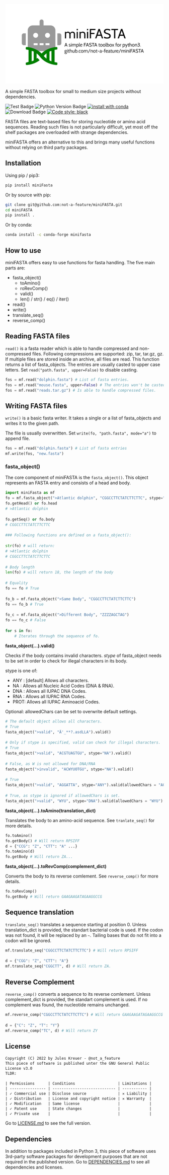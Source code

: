 ![miniFASTA](https://github.com/not-a-feature/miniFASTA/raw/main/miniFASTA.png)

A simple FASTA toolbox for small to medium size projects without dependencies.

![Test Badge](https://github.com/not-a-feature/miniFASTA/actions/workflows/tests.yml/badge.svg)
![Python Version Badge](https://img.shields.io/pypi/pyversions/miniFASTA)
[![install with conda](https://img.shields.io/badge/install%20with-conda-brightgreen.svg?style=flat)](https://anaconda.org/conda-forge/minifasta)
![Download Badge](https://img.shields.io/pypi/dm/miniFASTA.svg)
[![Code style: black](https://img.shields.io/badge/code%20style-black-000000.svg)](https://github.com/psf/black)

FASTA files are text-based files for storing nucleotide or amino acid sequences.
Reading such files is not particularly difficult, yet most off the shelf packages are overloaded with strange dependencies.

miniFASTA offers an alternative to this and brings many useful functions without relying on third party packages.

## Installation
Using pip  / pip3:
```bash
pip install miniFasta
```
Or by source with pip:
```bash
git clone git@github.com:not-a-feature/miniFASTA.git
cd miniFASTA
pip install .
```
Or by conda:
```bash
conda install -c conda-forge minifasta
```

## How to use
miniFASTA offers easy to use functions for fasta handling.
The five main parts are:
- fasta_object()
    - toAmino()
    - roRevComp()
    - valid()
    - len() / str() / eq() / iter()
- read()
- write()
- translate_seq()
- reverse_comp()

## Reading FASTA files
`read()` is a fasta reader which is able to handle compressed and non-compressed files.
Following compressions are supported: zip, tar, tar.gz, gz. If multiple files are stored inside an archive, all files are read. 
This function returns a list of fasta_objects. 
The entries are usually casted to upper case letters. Set `read("path.fasta", upper=False)` to disable casting.

```python
fos = mf.read("dolphin.fasta") # List of fasta entries.
fos = mf.read("mouse.fasta", upper=False) # The entries won't be casted to upper case.
fos = mf.read("reads.tar.gz") # Is able to handle compressed files.
```

## Writing FASTA files
`write()` is a basic fasta writer.
It takes a single or a list of fasta_objects and writes it to the given path. 

The file is usually overwritten. Set `write(fo, "path.fasta", mode="a")` to append file.

```python
fos = mf.read("dolphin.fasta") # List of fasta entries
mf.write(fos, "new.fasta")
```

### fasta_object()
The core component of miniFASTA is the ```fasta_object()```. This object represents an FASTA entry and consists of a head and body.

```python 
import miniFasta as mf
fo = mf.fasta_object(">Atlantic dolphin", "CGGCCTTCTATCTTCTTC", stype="DNA")
fo.getHead() or fo.head
# >Atlantic dolphin

fo.getSeq() or fo.body
# CGGCCTTCTATCTTCTTC

### Following functions are defined on a fasta_object():

str(fo) # will return:
# >Atlantic dolphin
# CGGCCTTCTATCTTCTTC

# Body length
len(fo) # will return 18, the length of the body

# Equality 
fo == fo # True

fo_b = mf.fasta_object(">Same Body", "CGGCCTTCTATCTTCTTC")
fo == fo_b # True

fo_c = mf.fasta_object(">Different Body", "ZZZZAGCTAG")
fo == fo_c # False

for s in fo:
    # Iterates through the sequence of fo.
```

**fasta_object(...).valid()**

Checks if the body contains invalid characters.
_stype_ of fasta_object needs to be set in order to check for illegal characters in its body.

stype is one of:
- ANY : [default] Allows all characters.
- NA  : Allows all Nucleic Acid Codes (DNA & RNA).
- DNA : Allows all IUPAC DNA Codes.
- RNA : Allows all IUPAC RNA Codes.
- PROT: Allows all IUPAC Aminoacid Codes.

Optional: allowedChars can be set to overwrite default settings.

```python
# The default object allows all characters.
# True
fasta_object(">valid", "Ä'_**?.asdLLA").valid()

# Only if stype is specified, valid can check for illegal characters.
# True
fasta_object(">valid", "ACGTUAGTGU", stype="NA").valid()

# False, as W is not allowed for DNA/RNA
fasta_object(">invalid", "ACWYUOTGU", stype="NA").valid() 

# True
fasta_object(">valid", "AGGATTA", stype="ANY").valid(allowedChars = "AGTC")

# True, as stype is ignored if allowedChars is set.
fasta_object(">valid", "WYU", stype="DNA").valid(allowedChars = "WYU") 
```

**fasta_object(...).toAmino(translation_dict)**

Translates the body to an amino-acid sequence. See `tranlate_seq()` for more details.
```python 
fo.toAmino() 
fo.getBody() # Will return RPSIFF
d = {"CCG": "Z", "CTT": "A" ...}
fo.toAmino(d) 
fo.getBody # Will return ZA...
```
**fasta_object(...).toRevComp(complement_dict)**

Converts the body to its reverse comlement. See `reverse_comp()` for more details.
```python 
fo.toRevComp() 
fo.getBody # Will return GAAGAAGATAGAAGGCCG
```

## Sequence translation
`translate_seq()` translates a sequence starting at position 0.
Unless translation_dict is provided, the standart bacterial code is used. If the codon was not found, it will be replaced by an `~`. Tailing bases that do not fit into a codon will be ignored.

```python 
mf.translate_seq("CGGCCTTCTATCTTCTTC") # Will return RPSIFF

d = {"CGG": "Z", "CTT": "A"}
mf.translate_seq("CGGCTT", d) # Will return ZA.
```

## Reverse Complement
`reverse_comp()` converts a sequence to its reverse comlement.
Unless complement_dict is provided, the standart complement is used. If no complement was found, the nucleotide remains unchanged.
```python 
mf.reverse_comp("CGGCCTTCTATCTTCTTC") # Will return GAAGAAGATAGAAGGCCG

d = {"C": "Z", "T": "Y"}
mf.reverse_comp("TC", d) # Will return ZY
```

## License
```
Copyright (C) 2022 by Jules Kreuer - @not_a_feature
This piece of software is published unter the GNU General Public License v3.0
TLDR:

| Permissions      | Conditions                   | Limitations |
| ---------------- | ---------------------------- | ----------- |
| ✓ Commercial use | Disclose source              | ✕ Liability |
| ✓ Distribution   | License and copyright notice | ✕ Warranty  |
| ✓ Modification   | Same license                 |             |
| ✓ Patent use     | State changes                |             |
| ✓ Private use    |                              |             |
```
Go to [LICENSE.md](https://github.com/not-a-feature/miniFASTA/blob/main/LICENSE) to see the full version.

## Dependencies
In addition to packages included in Python 3, this piece of software uses 3rd-party software packages for development purposes that are not required in the published version.
Go to [DEPENDENCIES.md](https://github.com/not-a-feature/miniFASTA/blob/main/DEPENDENCIES.md) to see all dependencies and licenses.
